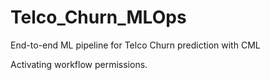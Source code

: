 # Telco\_Churn\_MLOps

End-to-end ML pipeline for Telco Churn prediction with CML

Activating workflow permissions.

